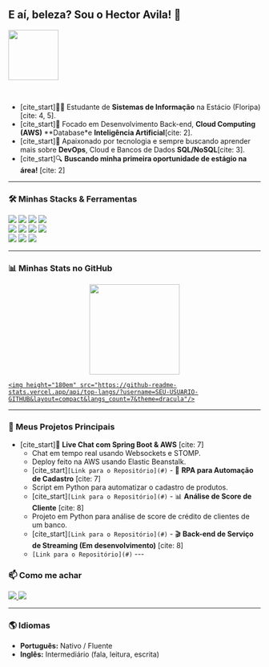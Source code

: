 ## E aí, beleza? Sou o Hector Avila! 👋

<p>
  <img src="https://media.giphy.com/media/v1.Y2lkPTc5MGI3NjExM3hxdWJ1YWlyY2F6cWY4aW5xMWRqN214b2w0ZGRzN2J1eDF0MnZqZSZlcD12MV9pbnRlcm5hbF9naWZfYnlfaWQmY3Q9Zw/qgQUGGAC3Pfv687qPC/giphy.gif" width="100" />
</p>

<br>

- [cite_start]👨‍💻 Estudante de **Sistemas de Informação** na Estácio (Floripa)[cite: 4, 5].
- [cite_start]🚀 Focado em Desenvolvimento Back-end, **Cloud Computing (AWS)** **Database*e **Inteligência Artificial**[cite: 2].
- [cite_start]🧠 Apaixonado por tecnologia e sempre buscando aprender mais sobre **DevOps**, Cloud e Bancos de Dados **SQL/NoSQL**[cite: 3].
- [cite_start]🔍 **Buscando minha primeira oportunidade de estágio na área!** [cite: 2]

---

### 🛠️ Minhas Stacks & Ferramentas

<p align="left">
  <a href="#"><img src="https://img.shields.io/badge/Python-3776AB?style=for-the-badge&logo=python&logoColor=white" /></a>
  <a href="#"><img src="https://img.shields.io/badge/Java-ED8B00?style=for-the-badge&logo=openjdk&logoColor=white" /></a>
  <a href="#"><img src="https://img.shields.io/badge/Spring-6DB33F?style=for-the-badge&logo=spring&logoColor=white" /></a>
  <a href="#"><img src="https://img.shields.io/badge/HTML5-E34F26?style=for-the-badge&logo=html5&logoColor=white" /></a>
  <br>
  <a href="#"><img src="https://img.shields.io/badge/AWS-232F3E?style=for-the-badge&logo=amazon-aws&logoColor=white" /></a>
  <a href="#"><img src="https://img.shields.io/badge/Docker-2496ED?style=for-the-badge&logo=docker&logoColor=white" /></a>
  <a href="#"><img src="https://img.shields.io/badge/Kubernetes-326CE5?style=for-the-badge&logo=kubernetes&logoColor=white" /></a>
  <a href="#"><img src="https://img.shields.io/badge/Linux-FCC624?style=for-the-badge&logo=linux&logoColor=black" /></a>
  <br>
  <a href="#"><img src="https://img.shields.io/badge/SQL-000000?style=for-the-badge&logo=postgresql&logoColor=white" /></a>
  <a href="#"><img src="https://img.shields.io/badge/Git-F05032?style=for-the-badge&logo=git&logoColor=white" /></a>
  <a href="#"><img src="https://img.shields.io/badge/APIs_Rest-000000?style=for-the-badge&logo=readme&logoColor=white" /></a>
</p>

---

### 📊 Minhas Stats no GitHub

<p align="center">
  <a href="https://github.com/SEU-USUARIO-GITHUB">
    <img height="180em" src="https://github-readme-stats.vercel.app/api?username=SEU-USUARIO-GITHUB&show_icons=true&theme=dracula&include_all_commits=true&count_private=true"/>
    
    <img height="180em" src="https://github-readme-stats.vercel.app/api/top-langs/?username=SEU-USUARIO-GITHUB&layout=compact&langs_count=7&theme=dracula"/>
  </a>
</p>

---

### 📂 Meus Projetos Principais

- [cite_start]💬 **Live Chat com Spring Boot & AWS** [cite: 7]
  - Chat em tempo real usando Websockets e STOMP.
  - Deploy feito na AWS usando Elastic Beanstalk.
  - [cite_start]`[Link para o Repositório](#)` - 🤖 **RPA para Automação de Cadastro** [cite: 7]
  - Script em Python para automatizar o cadastro de produtos.
  - [cite_start]`[Link para o Repositório](#)` - 📊 **Análise de Score de Cliente** [cite: 8]
  - Projeto em Python para análise de score de crédito de clientes de um banco.
  - [cite_start]`[Link para o Repositório](#)` - 🎬 **Back-end de Serviço de Streaming (Em desenvolvimento)** [cite: 8]
  - `[Link para o Repositório](#)` ---

### 📫 Como me achar

<p>
  <a href="mailto:hectoravllr@gmail.com" target="_blank">
    <img src="https://img.shields.io/badge/Gmail-D14836?style=for-the-badge&logo=gmail&logoColor=white" />
  </a>
  
  <a href="LINK_DO_SEU_LINKEDIN" target="_blank">
    <img src="https://img.shields.io/badge/LinkedIn-0077B5?style=for-the-badge&logo=linkedin&logoColor=white" />
  </a>
</p>

---

### 🌎 Idiomas

- **Português:** Nativo / Fluente
- **Inglês:** Intermediário (fala, leitura, escrita)
